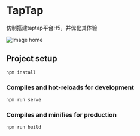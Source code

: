 # TapTap
仿制搭建taptap平台H5，并优化其体验

![Image home](http://pic.yupoo.com/jsmask/2da80b24/31c5540a.png)


## Project setup
```
npm install
```

### Compiles and hot-reloads for development
```
npm run serve
```

### Compiles and minifies for production
```
npm run build
```
